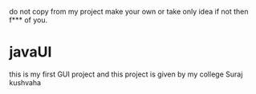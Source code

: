 do not copy from my project make your own or take only idea if not then f*** of you.

# javaUI
this is my first GUI project and this project is given by my college
Suraj kushvaha
